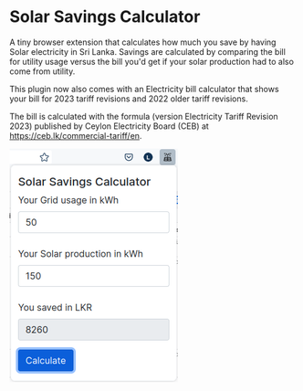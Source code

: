 # Solar Savings Calculator
A tiny browser extension that calculates how much you save by having Solar electricity in Sri Lanka. Savings are calculated by comparing the bill for utility usage versus the bill you'd get if your solar production had to also come from utility.

This plugin now also comes with an Electricity bill calculator that shows your bill for 2023 tariff revisions and 2022 older tariff revisions.

The bill is calculated with the formula (version Electricity Tariff Revision 2023) published by Ceylon Electricity Board (CEB) at https://ceb.lk/commercial-tariff/en.

![Screenshot of the extension](https://github.com/lilylakshi/solar-savings-calculator/blob/main/screenshot.png?raw=true)